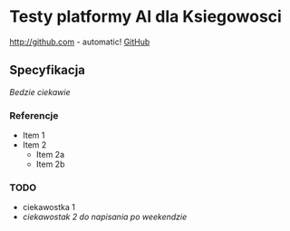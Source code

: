 # Testy platformy AI dla Ksiegowosci
http://github.com - automatic!
[GitHub](http://github.com)
## Specyfikacja
_Bedzie ciekawie_
### Referencje
* Item 1
* Item 2
  * Item 2a
  * Item 2b
### TODO
* ciekawostka 1
* _ciekawostak 2 do napisania po weekendzie_
